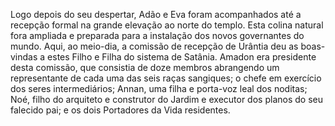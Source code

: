 ﻿Logo depois do seu despertar, Adão e Eva foram acompanhados até a recepção formal na grande elevação ao norte do templo. Esta colina natural fora ampliada e preparada para a instalação dos novos governantes do mundo. Aqui, ao meio-dia, a comissão de recepção de Urântia deu as boas-vindas a estes Filho e Filha do sistema de Satânia. Amadon era presidente desta comissão, que consistia de doze membros abrangendo um representante de cada uma das seis raças sangiques; o chefe em exercício dos seres intermediários; Annan, uma filha e porta-voz leal dos noditas; Noé, filho do arquiteto e construtor do Jardim e executor dos planos do seu falecido pai; e os dois Portadores da Vida residentes.